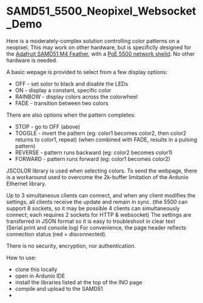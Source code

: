 # SAMD51_5500_Neopixel_Websocket_Demo
Here is a moderately-complex solution controlling color patterns on a neopixel.
This may work on other hardware, but is specificlly designed for the [Adafruit SAMD51 M4 Feather](https://www.adafruit.com/product/3857), with a [PoE 5500 network sheild](https://www.amazon.com/gp/product/B08KTVD7BR).
No other hardware is needed.

A basic wepage is provided to select from a few display options:
* OFF - set solor to black and disable the LEDs
* ON - display a constant, specific color
* RAINBOW - display colors across the colorwheel
* FADE - transition between two colors

There are also options when the pattern completes:
* STOP - go to OFF (above)
* TOGGLE - invert the pattern (eg: color1 becomes color2, then color2 returns to color1, repeat)
            (when combined with FADE, results in a pulsing pattern)
* REVERSE - pattern runs backward (eg: color2 becomes color1)
* FORWARD - pattern runs forward (eg: color1 becomes color2)

JSCOLOR library is used when selecting colors.
To send the webpage, there is a workaround used to overcome the 2k-buffer limitation of the Ardunio Ethernet library.

Up to 3 simultaneous clients can connect, and when any client modifies the settings, all clients receive the update and remain in sync.
(the 5500 can support 8 sockets, so it may be possible 4 clients can simultaneously connect; each requires 2 sockets for HTTP & websocket)
The settings are transferred in JSON format so it is easy to troubleshoot in clear text (Serial.print and console.log)
For convenience, the page header reflects connection status (red = disconnected).


There is no security, encryption, nor authentication.

How to use:
* clone this locally
* open in Ardunio IDE
* install the libraries listed at the top of the INO page
* compile and upload to the SAMD51
* 
